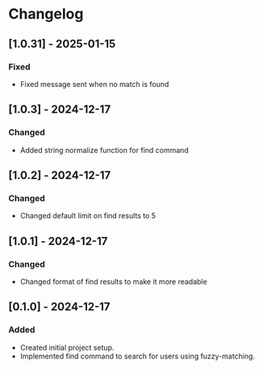 # Changelog

## [1.0.31] - 2025-01-15

### Fixed

- Fixed message sent when no match is found

## [1.0.3] - 2024-12-17

### Changed

- Added string normalize function for find command

## [1.0.2] - 2024-12-17

### Changed

- Changed default limit on find results to 5

## [1.0.1] - 2024-12-17

### Changed

- Changed format of find results to make it more readable

## [0.1.0] - 2024-12-17

### Added

- Created initial project setup.
- Implemented find command to search for users using fuzzy-matching.
